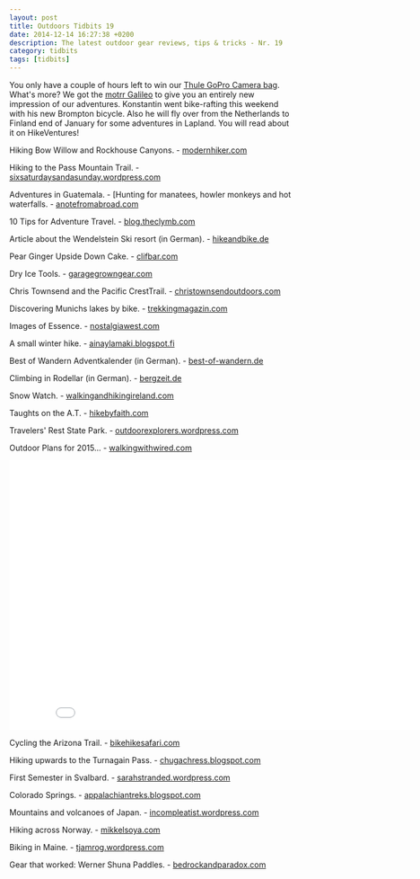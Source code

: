 ```yaml
---
layout: post
title: Outdoors Tidbits 19
date: 2014-12-14 16:27:38 +0200
description: The latest outdoor gear reviews, tips & tricks - Nr. 19
category: tidbits
tags: [tidbits]
---
```


You only have a couple of hours left to win our [Thule GoPro Camera bag](http://hikeventures.com/advent-calendar-giveaway-4/). What's more? We got the [motrr Galileo](http://motrr.com) to give you an entirely new impression of our adventures. Konstantin went bike-rafting this weekend with his new Brompton bicycle. Also he will fly over from the Netherlands to Finland end of January for some adventures in Lapland. You will read about it on HikeVentures!

Hiking Bow Willow and Rockhouse Canyons. - [modernhiker.com](http://www.modernhiker.com/2014/12/08/hiking-bow-willow-and-rockhouse-canyons-anza-borrego-desert-state-park)

Hiking to the Pass Mountain Trail. - [sixsaturdaysandasunday.wordpress.com](http://sixsaturdaysandasunday.wordpress.com/2014/12/12/pass-mountain-trail)

Adventures in Guatemala. - [Hunting for manatees, howler monkeys and hot waterfalls. - [anotefromabroad.com](http://anotefromabroad.com/2014/12/12/guatemala-hunting-for-manatees-howler-monkeys-and-hot-waterfalls)

10 Tips for Adventure Travel. - [blog.theclymb.com](http://blog.theclymb.com/passions/places-and-adventure-travel/10-tips-adventure-travel/)

Article about the Wendelstein Ski resort (in German). - [hikeandbike.de](http://hikeandbike.de/2014/08/25/wendelstein-skigebiet/)

Pear Ginger Upside Down Cake. - [clifbar.com](http://bit.ly/CLIFBar_PearGingerCake)

Dry Ice Tools. - [garagegrowngear.com](http://www.garagegrowngear.com/collections/dry-ice-tools)

Chris Townsend and the Pacific CrestTrail. - [christownsendoutdoors.com](http://www.christownsendoutdoors.com/2014/12/the-pacific-crest-trail.html)

Discovering Munichs lakes by bike. - [trekkingmagazin.com](http://www.trekkingmagazin.com/ratgeber/muenchens-seenlandschaft-mit-dem-rad-entdecken)

Images of Essence. - [nostalgiawest.com](http://www.nostalgiawest.com/blog/2014/12/images-of-essence)

A small winter hike. - [ainaylamaki.blogspot.fi](http://ainaylamaki.blogspot.fi/2014/12/pieni-talvinen-retki.html)

Best of Wandern Adventkalender (in German). - [best-of-wandern.de](http://www.best-of-wandern.de/index.php/aktionen/adventskalender/14-12)

Climbing in Rodellar (in German). - [bergzeit.de](http://www.bergzeit.de/magazin/klettern-rodellar-spanien/)

Snow Watch. - [walkingandhikingireland.com](http://www.walkingandhikingireland.com/snow-watch-winter-20142015/)

Taughts on the A.T. - [hikebyfaith.com](http://hikebyfaith.com/2014/12/12/the-a-t-taught-me-to-live-but-its-not-over)

Travelers' Rest State Park. - [outdoorexplorers.wordpress.com](http://outdoorexplorers.wordpress.com/2014/12/12/winter-ecology-at-travelers-rest-state-park)

Outdoor Plans for 2015... - [walkingwithwired.com](http://www.walkingwithwired.com/2014/12/on-horizon-for-2015.html)

<iframe width="853" height="480" src="//www.youtube.com/embed/evrw94sApUo" frameborder="0" allowfullscreen></iframe>

Cycling the Arizona Trail. - [bikehikesafari.com](http://bikehikesafari.com/2014/12/11/cycling-the-arizona-trail-ranches-and-pueblos)

Hiking upwards to the Turnagain Pass. - [chugachress.blogspot.com](http://chugachress.blogspot.com/2014/12/reports-of-decent-snow-up-high-and.html)

First Semester in Svalbard. - [sarahstranded.wordpress.com](http://sarahstranded.wordpress.com/2014/12/11/the-first-semester-in-svalbard)

Colorado Springs. - [appalachiantreks.blogspot.com](http://appalachiantreks.blogspot.com/2014/12/colorado-springs.html)

Mountains and volcanoes of Japan. - [incompleatist.wordpress.com](http://incompleatist.wordpress.com/2014/12/07/mountains-and-volcanoes-of-japan-autumn-2014)

Hiking across Norway. - [mikkelsoya.com](http://mikkelsoya.com/2014/12/07/hiking-across-norway)

Biking in Maine. - [tjamrog.wordpress.com](http://tjamrog.wordpress.com/2014/12/06/you-gotta-like-slush-and-mud-to-be-biking-in-maine-right-now)

Gear that worked: Werner Shuna Paddles. - [bedrockandparadox.com](http://bedrockandparadox.com/2014/12/08/shit-that-works-week-werner-shuna)
